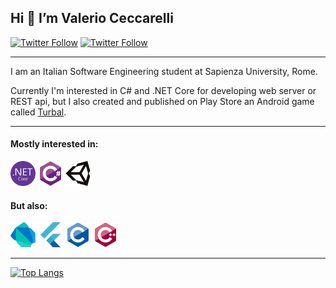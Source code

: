 ## Hi 👋 I’m Valerio Ceccarelli

[<img alt="Twitter Follow" src="https://img.shields.io/twitter/url?label=ValerioCeccare1&style=social&url=https%3A%2F%2Ftwitter.com%2FValerioCeccare1">](https://twitter.com/ValerioCeccare1) [<img alt="Twitter Follow" src="https://img.shields.io/twitter/url?label=Valerio.Ceccarelli&logo=instagram&style=social&url=https%3A%2F%2Fwww.instagram.com%2Fvalerio.ceccarelli%2F">](https://www.instagram.com/valerio.ceccarelli/)

---

I am an Italian Software Engineering student at Sapienza University, Rome.

Currently I'm interested in C# and .NET Core for developing web server or REST api, but I also created and published on Play Store an Android game called [Turbal](https://play.google.com/store/apps/details?id=com.ValerioEngine.Turball).

---

#### Mostly interested in:

<img src="https://github.com/devicons/devicon/blob/master/icons/dotnetcore/dotnetcore-original.svg" alt="dotnet logo" width="40" height="40" /> <img src="https://github.com/devicons/devicon/blob/master/icons/csharp/csharp-original.svg" alt="csharp logo" width="40" height="40" /> <img src="https://github.com/devicons/devicon/blob/master/icons/unity/unity-original.svg" alt="csharp logo" width="40" height="40" />

#### But also:

<img src="https://github.com/devicons/devicon/blob/master/icons/dart/dart-original.svg" alt="dotnet logo" width="40" height="40" /> <img src="https://github.com/devicons/devicon/blob/master/icons/flutter/flutter-original.svg" alt="dotnet logo" width="40" height="40" /> <img src="https://github.com/devicons/devicon/blob/master/icons/c/c-original.svg" alt="dotnet logo" width="40" height="40" /> <img src="https://github.com/devicons/devicon/blob/master/icons/cplusplus/cplusplus-original.svg" alt="dotnet logo" width="40" height="40" />

---

[![Top Langs](https://github-readme-stats.vercel.app/api/top-langs/?username=ValerioCeccarelli&theme=radical)](https://github.com/anuraghazra/github-readme-stats)
